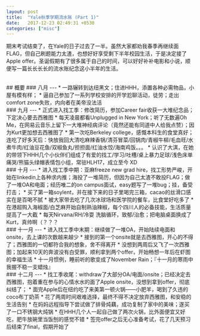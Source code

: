 ```yaml
---
layout: post
title:  "Yale秋季学期流水账 (Part 1)"
date:   2017-12-23 02:49:31 +0530
categories: ["misc"]
--- 
```

期末考试结束了，在Yale的日子过去了一半。虽然大家都劝我春季再继续面FLAG，但自己刷题能力太渣，也想好好享受剩下半年校园生活，于是决定接了Apple offer。圣诞假期有了很多属于自己的时间，可以好好补补电影和小说，顺便写一篇长长长长的流水账纪念这小半年的生活。  


<br>
## 概要
### 八月
---
* 一路辗转到达纽黑文；住进HHH，添置各种必需物品，小屋有模有样；
* 逼自己参加了一系列学校安排的开学尬聊活动，徒劳；走出comfort zone失败，内向者在美帝没法活


<br>
### 九月
---
* 正式进入找工季：修改简历，参加Career fair收获一大堆纪念品；下定决心要去西雅图
* 每天凌晨都看Unplugged in New York；听了无数遍Oh Me，在网易云音乐上留下一大堆神经病评论（竟然还能有同道中人给我点赞）；因为Kurt更加想去西雅图了
* 第一次吃Berkeley college，感慨本科生的食堂真好；连吃了好多天后：快放我回大清吃麻辣香锅/清芬冒菜/回锅肉/青椒牛柳/毛血旺/水煮牛肉/红油豆花鱼/双椒鱼丸/担担面/红油水饺/海南鸡饭。。。
* 认识了大淇，在她的带领下HHH几个小伙伴们组成了有爱的找工/学习/吐槽/桌上暴力足球/浅色床单痛哭/熊猫头绿帽表情包小组，常驻HLH17，成立至今 XD



<br>
### 十月
---
* 进入找工季中期：亚麻freeze new grad hire，找工形势严峻，开始在linkedin上各种求内推；海投了一堆简历，但因为自己太渣不敢投FLAG；做了一堆OA和电面；经历唯二的on campus面试，easy题写了一堆bug；挂，备受打击；
* 买了第一箱soylent，并在接下来的日子里喝完三箱，cacao的丝滑口感实在是百喝不腻
* 被大家带去吃了几次冰球场和医学院的餐车，比食堂好吃多了
* 在港超购入海椒面/白芝麻开始自制熟油辣椒，每个四川人的必备技能，生活质量提高了一大截
* 每天Nirvana/RH/冷耍 洗脑循环，致郁/治愈；把电脑桌面换成了Kurt，真帅啊（？？？


<br>
### 十一月
---
* 进入找工季中末期：继续做了一堆OA，开始陆续电面和onsite，去上课的次数越来越少
* 接到的第一个onsite就是去西雅图，开心的不得了；西雅图的一切都符合我的想象，舍不得离开
* 没想到两周后又飞了一次西雅图；加起来10天的奔波没有白受罪，顺利拿到两个offer，开始畅想一年后在虾图的幸福生活
* 十一月惯例，睡前听的歌变成了November Rain；『十一月的寒雨中我握不稳一支蜡烛』

<br>
### 十二月
---
* 找工季收尾：withdraw了大部分OA/电面/onsite；已经决定去西雅图，抱着重在参与的心情水水的面了Apple onsite，没想到拿到offer，彻底纠结了；
* 面完Apple后在纽约吃了来美第一顿火锅——小肥羊，喝到了久违的coco布丁奶茶
* 花了两周时间艰难选择，最终不得不决定放弃西雅图，和安稳的生活告别
* 在妈妈远程指导下尝试做了排骨炖藕，成功复制了家中的美味；遂买了一口不锈钢大炖锅
* 在HHH几个人一起自己做了两次火锅，比外面便宜又好吃，肥牛放碗里当饭刨的感觉不错
* 签完offer之后无心准备考试，花了几天预习后结束了final，假期开始了
